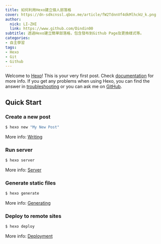 ```yaml
---
title: 如何利用Hexo建立個人部落格
cover: https://dn-sdkcnssl.qbox.me/article/fW2TdnnVf4dkMlhckU_k.png
author: 
  nick: LI-ZHI
  link: https://www.github.com/Dindin00
subtitle: 透過Hexo建立簡單部落格，包含發布到Github Page及更換樣式等。
categories:
- 自主學習
tags:
- Hexo
- Git
- Github
---
```

Welcome to [Hexo](https://hexo.io/)! This is your very first post. Check [documentation](https://hexo.io/docs/) for more info. If you get any problems when using Hexo, you can find the answer in [troubleshooting](https://hexo.io/docs/troubleshooting.html) or you can ask me on [GitHub](https://github.com/hexojs/hexo/issues).

## Quick Start

### Create a new post

``` bash
$ hexo new "My New Post"
```

More info: [Writing](https://hexo.io/docs/writing.html)

### Run server

``` bash
$ hexo server
```

More info: [Server](https://hexo.io/docs/server.html)

### Generate static files

``` bash
$ hexo generate
```

More info: [Generating](https://hexo.io/docs/generating.html)

### Deploy to remote sites

``` bash
$ hexo deploy
```

More info: [Deployment](https://hexo.io/docs/deployment.html)
